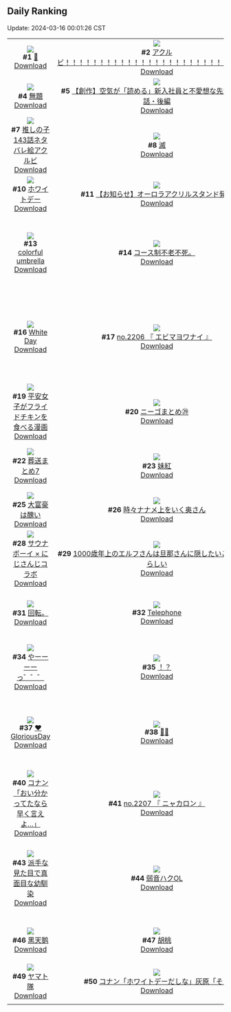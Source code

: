 ## Daily Ranking
Update: 2024-03-16 00:01:26 CST

|      |      |      |
| :----: | :----: | :----: |
| ![](https://i.pixiv.re/c/240x480/img-master/img/2024/03/13/00/00/32/116866100_p0_master1200.jpg)<br>**#1** [💋](https://www.pixiv.net/artworks/116866100)<br>[Download](https://i.pixiv.re/img-original/img/2024/03/13/00/00/32/116866100_p0.jpg) | ![](https://i.pixiv.re/c/240x480/img-master/img/2024/03/13/16/48/48/116880919_p0_master1200.jpg)<br>**#2** [アクルビ！！！！！！！！！！！！！！！！！！！！！！！！！！！！](https://www.pixiv.net/artworks/116880919)<br>[Download](https://i.pixiv.re/img-original/img/2024/03/13/16/48/48/116880919_p0.jpg) | ![](https://i.pixiv.re/c/240x480/img-master/img/2024/03/14/00/00/26/116893397_p0_master1200.jpg)<br>**#3** [🖤](https://www.pixiv.net/artworks/116893397)<br>[Download](https://i.pixiv.re/img-original/img/2024/03/14/00/00/26/116893397_p0.jpg) |
| ![](https://i.pixiv.re/c/240x480/img-master/img/2024/03/13/08/52/43/116874080_p0_master1200.jpg)<br>**#4** [無題](https://www.pixiv.net/artworks/116874080)<br>[Download](https://i.pixiv.re/img-original/img/2024/03/13/08/52/43/116874080_p0.jpg) | ![](https://i.pixiv.re/c/240x480/img-master/img/2024/03/14/20/31/13/116915149_p0_master1200.jpg)<br>**#5** [【創作】空気が「読める」新入社員と不愛想な先輩の話61話・後編](https://www.pixiv.net/artworks/116915149)<br>[Download](https://i.pixiv.re/img-original/img/2024/03/14/20/31/13/116915149_p0.jpg) | ![](https://i.pixiv.re/c/240x480/img-master/img/2024/03/14/18/28/45/116873725_p0_master1200.jpg)<br>**#6** [ドレスアップ](https://www.pixiv.net/artworks/116873725)<br>[Download](https://i.pixiv.re/img-original/img/2024/03/14/18/28/45/116873725_p0.jpg) |
| ![](https://i.pixiv.re/c/240x480/img-master/img/2024/03/14/09/51/24/116902831_p0_master1200.jpg)<br>**#7** [推しの子143話ネタバレ絵アクルビ](https://www.pixiv.net/artworks/116902831)<br>[Download](https://i.pixiv.re/img-original/img/2024/03/14/09/51/24/116902831_p0.jpg) | ![](https://i.pixiv.re/c/240x480/img-master/img/2024/03/13/17/17/02/116881540_p0_master1200.jpg)<br>**#8** [滅](https://www.pixiv.net/artworks/116881540)<br>[Download](https://i.pixiv.re/img-original/img/2024/03/13/17/17/02/116881540_p0.jpg) | ![](https://i.pixiv.re/c/240x480/img-master/img/2024/03/14/06/00/09/116900021_p0_master1200.jpg)<br>**#9** [個人メモ：腋の立体感](https://www.pixiv.net/artworks/116900021)<br>[Download](https://i.pixiv.re/img-original/img/2024/03/14/06/00/09/116900021_p0.jpg) |
| ![](https://i.pixiv.re/c/240x480/img-master/img/2024/03/14/20/30/03/116915098_p0_master1200.jpg)<br>**#10** [ホワイトデー](https://www.pixiv.net/artworks/116915098)<br>[Download](https://i.pixiv.re/img-original/img/2024/03/14/20/30/03/116915098_p0.jpg) | ![](https://i.pixiv.re/c/240x480/img-master/img/2024/03/14/19/20/10/116912985_p0_master1200.jpg)<br>**#11** [【お知らせ】オーロラアクリルスタンド発売](https://www.pixiv.net/artworks/116912985)<br>[Download](https://i.pixiv.re/img-original/img/2024/03/14/19/20/10/116912985_p0.jpg) | ![](https://i.pixiv.re/c/240x480/img-master/img/2024/03/13/00/00/20/116866058_p0_master1200.jpg)<br>**#12** [🍰](https://www.pixiv.net/artworks/116866058)<br>[Download](https://i.pixiv.re/img-original/img/2024/03/13/00/00/20/116866058_p0.jpg) |
| ![](https://i.pixiv.re/c/240x480/img-master/img/2024/03/13/00/00/10/116866003_p0_master1200.jpg)<br>**#13** [colorful umbrella](https://www.pixiv.net/artworks/116866003)<br>[Download](https://i.pixiv.re/img-original/img/2024/03/13/00/00/10/116866003_p0.jpg) | ![](https://i.pixiv.re/c/240x480/img-master/img/2024/03/15/15/55/29/116910560_p0_master1200.jpg)<br>**#14** [コース制不老不死。](https://www.pixiv.net/artworks/116910560)<br>[Download](https://i.pixiv.re/img-original/img/2024/03/15/15/55/29/116910560_p0.jpg) | ![](https://i.pixiv.re/c/240x480/img-master/img/2024/03/14/00/00/08/116893315_p0_master1200.jpg)<br>**#15** [左右盲 - ヨルシカ (covered by 稀羽すう)](https://www.pixiv.net/artworks/116893315)<br>[Download](https://i.pixiv.re/img-original/img/2024/03/14/00/00/08/116893315_p0.jpg) |
| ![](https://i.pixiv.re/c/240x480/img-master/img/2024/03/14/00/04/19/116893797_p0_master1200.jpg)<br>**#16** [White Day](https://www.pixiv.net/artworks/116893797)<br>[Download](https://i.pixiv.re/img-original/img/2024/03/14/00/04/19/116893797_p0.jpg) | ![](https://i.pixiv.re/c/240x480/img-master/img/2024/03/13/12/53/59/116877502_p0_master1200.jpg)<br>**#17** [no.2206 『 エビマヨワナイ 』](https://www.pixiv.net/artworks/116877502)<br>[Download](https://i.pixiv.re/img-original/img/2024/03/13/12/53/59/116877502_p0.jpg) | ![](https://i.pixiv.re/c/240x480/img-master/img/2024/03/14/19/01/36/116912528_p0_master1200.jpg)<br>**#18** [理系がクリスマスに素粒子観測施設でデートしてみた。](https://www.pixiv.net/artworks/116912528)<br>[Download](https://i.pixiv.re/img-original/img/2024/03/14/19/01/36/116912528_p0.jpg) |
| ![](https://i.pixiv.re/c/240x480/img-master/img/2024/03/13/12/24/38/116877043_p0_master1200.jpg)<br>**#19** [平安女子がフライドチキンを食べる漫画](https://www.pixiv.net/artworks/116877043)<br>[Download](https://i.pixiv.re/img-original/img/2024/03/13/12/24/38/116877043_p0.jpg) | ![](https://i.pixiv.re/c/240x480/img-master/img/2024/03/14/00/25/01/116894640_p0_master1200.jpg)<br>**#20** [ニーゴまとめ㉙](https://www.pixiv.net/artworks/116894640)<br>[Download](https://i.pixiv.re/img-original/img/2024/03/14/00/25/01/116894640_p0.jpg) | ![](https://i.pixiv.re/c/240x480/img-master/img/2024/03/13/13/03/52/116877671_p0_master1200.jpg)<br>**#21** [②嗚呼、たぬきはもうだめです](https://www.pixiv.net/artworks/116877671)<br>[Download](https://i.pixiv.re/img-original/img/2024/03/13/13/03/52/116877671_p0.jpg) |
| ![](https://i.pixiv.re/c/240x480/img-master/img/2024/03/13/20/12/12/116885690_p0_master1200.jpg)<br>**#22** [葬送まとめ7](https://www.pixiv.net/artworks/116885690)<br>[Download](https://i.pixiv.re/img-original/img/2024/03/13/20/12/12/116885690_p0.jpg) | ![](https://i.pixiv.re/c/240x480/img-master/img/2024/03/13/01/05/36/116868184_p0_master1200.jpg)<br>**#23** [妹紅](https://www.pixiv.net/artworks/116868184)<br>[Download](https://i.pixiv.re/img-original/img/2024/03/13/01/05/36/116868184_p0.jpg) | ![](https://i.pixiv.re/c/240x480/img-master/img/2024/03/13/12/04/40/116876738_p0_master1200.jpg)<br>**#24** [職人たちの朝は早い](https://www.pixiv.net/artworks/116876738)<br>[Download](https://i.pixiv.re/img-original/img/2024/03/13/12/04/40/116876738_p0.jpg) |
| ![](https://i.pixiv.re/c/240x480/img-master/img/2024/03/14/00/02/33/116893665_p0_master1200.jpg)<br>**#25** [大富豪は醜い](https://www.pixiv.net/artworks/116893665)<br>[Download](https://i.pixiv.re/img-original/img/2024/03/14/00/02/33/116893665_p0.jpg) | ![](https://i.pixiv.re/c/240x480/img-master/img/2024/03/13/00/02/18/116866306_p0_master1200.jpg)<br>**#26** [時々ナナメ上をいく奥さん](https://www.pixiv.net/artworks/116866306)<br>[Download](https://i.pixiv.re/img-original/img/2024/03/13/00/02/18/116866306_p0.jpg) | ![](https://i.pixiv.re/c/240x480/img-master/img/2024/03/14/09/54/40/116902940_p0_master1200.jpg)<br>**#27** [無題](https://www.pixiv.net/artworks/116902940)<br>[Download](https://i.pixiv.re/img-original/img/2024/03/14/09/54/40/116902940_p0.jpg) |
| ![](https://i.pixiv.re/c/240x480/img-master/img/2024/03/14/22/22/47/116919232_p0_master1200.jpg)<br>**#28** [サウナボーイ × にじさんじコラボ](https://www.pixiv.net/artworks/116919232)<br>[Download](https://i.pixiv.re/img-original/img/2024/03/14/22/22/47/116919232_p0.jpg) | ![](https://i.pixiv.re/c/240x480/img-master/img/2024/03/13/00/08/18/116866582_p0_master1200.jpg)<br>**#29** [1000歳年上のエルフさんは旦那さんに隠したいことがあるらしい](https://www.pixiv.net/artworks/116866582)<br>[Download](https://i.pixiv.re/img-original/img/2024/03/13/00/08/18/116866582_p0.jpg) | ![](https://i.pixiv.re/c/240x480/img-master/img/2024/03/13/00/54/27/116867917_p0_master1200.jpg)<br>**#30** [V log 18](https://www.pixiv.net/artworks/116867917)<br>[Download](https://i.pixiv.re/img-original/img/2024/03/13/00/54/27/116867917_p0.jpg) |
| ![](https://i.pixiv.re/c/240x480/img-master/img/2024/03/13/04/31/51/116871240_p0_master1200.jpg)<br>**#31** [回転。](https://www.pixiv.net/artworks/116871240)<br>[Download](https://i.pixiv.re/img-original/img/2024/03/13/04/31/51/116871240_p0.jpg) | ![](https://i.pixiv.re/c/240x480/img-master/img/2024/03/14/00/00/15/116893355_p0_master1200.jpg)<br>**#32** [Telephone](https://www.pixiv.net/artworks/116893355)<br>[Download](https://i.pixiv.re/img-original/img/2024/03/14/00/00/15/116893355_p0.jpg) | ![](https://i.pixiv.re/c/240x480/img-master/img/2024/03/14/19/03/53/116912571_p0_master1200.jpg)<br>**#33** [ゼイアオまとめ](https://www.pixiv.net/artworks/116912571)<br>[Download](https://i.pixiv.re/img-original/img/2024/03/14/19/03/53/116912571_p0.jpg) |
| ![](https://i.pixiv.re/c/240x480/img-master/img/2024/03/13/20/46/50/116886700_p0_master1200.jpg)<br>**#34** [やーーーーっ゛゛゛](https://www.pixiv.net/artworks/116886700)<br>[Download](https://i.pixiv.re/img-original/img/2024/03/13/20/46/50/116886700_p0.jpg) | ![](https://i.pixiv.re/c/240x480/img-master/img/2024/03/13/19/05/53/116884016_p0_master1200.jpg)<br>**#35** [！？](https://www.pixiv.net/artworks/116884016)<br>[Download](https://i.pixiv.re/img-original/img/2024/03/13/19/05/53/116884016_p0.jpg) | ![](https://i.pixiv.re/c/240x480/img-master/img/2024/03/14/11/29/33/116902610_p0_master1200.jpg)<br>**#36** [グッズください。ぜんぶ。](https://www.pixiv.net/artworks/116902610)<br>[Download](https://i.pixiv.re/img-original/img/2024/03/14/11/29/33/116902610_p0.jpg) |
| ![](https://i.pixiv.re/c/240x480/img-master/img/2024/03/13/15/55/52/116880079_p0_master1200.jpg)<br>**#37** [❤️ GloriousDay](https://www.pixiv.net/artworks/116880079)<br>[Download](https://i.pixiv.re/img-original/img/2024/03/13/15/55/52/116880079_p0.jpg) | ![](https://i.pixiv.re/c/240x480/img-master/img/2024/03/14/00/00/47/116893487_p0_master1200.jpg)<br>**#38** [💚💖](https://www.pixiv.net/artworks/116893487)<br>[Download](https://i.pixiv.re/img-original/img/2024/03/14/00/00/47/116893487_p0.jpg) | ![](https://i.pixiv.re/c/240x480/img-master/img/2024/03/13/19/02/38/116883913_p0_master1200.jpg)<br>**#39** [🐈日によって態度が豹変する猫の話](https://www.pixiv.net/artworks/116883913)<br>[Download](https://i.pixiv.re/img-original/img/2024/03/13/19/02/38/116883913_p0.jpg) |
| ![](https://i.pixiv.re/c/240x480/img-master/img/2024/03/13/17/17/23/116881552_p0_master1200.jpg)<br>**#40** [コナン「おい分かってたなら早く言えよ…」](https://www.pixiv.net/artworks/116881552)<br>[Download](https://i.pixiv.re/img-original/img/2024/03/13/17/17/23/116881552_p0.jpg) | ![](https://i.pixiv.re/c/240x480/img-master/img/2024/03/14/21/40/54/116917646_p0_master1200.jpg)<br>**#41** [no.2207 『 ニャカロン 』](https://www.pixiv.net/artworks/116917646)<br>[Download](https://i.pixiv.re/img-original/img/2024/03/14/21/40/54/116917646_p0.jpg) | ![](https://i.pixiv.re/c/240x480/img-master/img/2024/03/14/00/04/01/116893774_p0_master1200.jpg)<br>**#42** [千織](https://www.pixiv.net/artworks/116893774)<br>[Download](https://i.pixiv.re/img-original/img/2024/03/14/00/04/01/116893774_p0.jpg) |
| ![](https://i.pixiv.re/c/240x480/img-master/img/2024/03/13/17/27/57/116881768_p0_master1200.jpg)<br>**#43** [派手な見た目で真面目な幼馴染](https://www.pixiv.net/artworks/116881768)<br>[Download](https://i.pixiv.re/img-original/img/2024/03/13/17/27/57/116881768_p0.jpg) | ![](https://i.pixiv.re/c/240x480/img-master/img/2024/03/13/18/42/14/116883427_p0_master1200.jpg)<br>**#44** [弱音ハクOL](https://www.pixiv.net/artworks/116883427)<br>[Download](https://i.pixiv.re/img-original/img/2024/03/13/18/42/14/116883427_p0.jpg) | ![](https://i.pixiv.re/c/240x480/img-master/img/2024/03/13/00/31/35/116867333_p0_master1200.jpg)<br>**#45** [オペラオーちゃんこのクラスにずっといそう](https://www.pixiv.net/artworks/116867333)<br>[Download](https://i.pixiv.re/img-original/img/2024/03/13/00/31/35/116867333_p0.jpg) |
| ![](https://i.pixiv.re/c/240x480/img-master/img/2024/03/13/00/00/32/116866102_p0_master1200.jpg)<br>**#46** [黑天鹅](https://www.pixiv.net/artworks/116866102)<br>[Download](https://i.pixiv.re/img-original/img/2024/03/13/00/00/32/116866102_p0.jpg) | ![](https://i.pixiv.re/c/240x480/img-master/img/2024/03/13/05/23/11/116871671_p0_master1200.jpg)<br>**#47** [胡桃](https://www.pixiv.net/artworks/116871671)<br>[Download](https://i.pixiv.re/img-original/img/2024/03/13/05/23/11/116871671_p0.jpg) | ![](https://i.pixiv.re/c/240x480/img-master/img/2024/03/14/01/23/18/116896353_p0_master1200.jpg)<br>**#48** [🐰White Rabbit🐰](https://www.pixiv.net/artworks/116896353)<br>[Download](https://i.pixiv.re/img-original/img/2024/03/14/01/23/18/116896353_p0.jpg) |
| ![](https://i.pixiv.re/c/240x480/img-master/img/2024/03/13/10/01/09/116874850_p0_master1200.jpg)<br>**#49** [ヤマト隊](https://www.pixiv.net/artworks/116874850)<br>[Download](https://i.pixiv.re/img-original/img/2024/03/13/10/01/09/116874850_p0.jpg) | ![](https://i.pixiv.re/c/240x480/img-master/img/2024/03/14/16/50/20/116909385_p0_master1200.jpg)<br>**#50** [コナン「ホワイトデーだしな」灰原「そ」](https://www.pixiv.net/artworks/116909385)<br>[Download](https://i.pixiv.re/img-original/img/2024/03/14/16/50/20/116909385_p0.jpg) |
|      |
